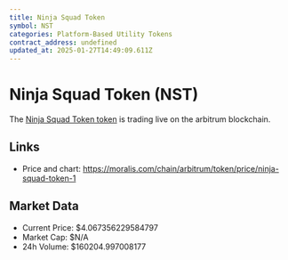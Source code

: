 ```yaml
---
title: Ninja Squad Token
symbol: NST
categories: Platform-Based Utility Tokens
contract_address: undefined
updated_at: 2025-01-27T14:49:09.611Z
---
```


# Ninja Squad Token (NST)
The [Ninja Squad Token token](https://moralis.com/chain/arbitrum/token/price/ninja-squad-token-1) is trading live on the arbitrum blockchain.

## Links
- Price and chart: https://moralis.com/chain/arbitrum/token/price/ninja-squad-token-1

## Market Data
- Current Price: $4.067356229584797
- Market Cap: $N/A
- 24h Volume: $160204.997008177
